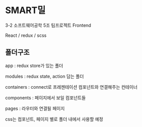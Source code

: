 # SMART밀

3-2 소프트웨어공학 5조 팀프로젝트 Frontend

React / redux / scss

## 폴더구조

app : redux store가 있는 폴더

modules : redux state, action 담는 폴더

containers : connect로 프레젠테이션 컴포넌트와 연결해주는 컨테이너

components : 페이지에서 보일 컴포넌트들

pages : 라우터와 연결될 페이지

css는 컴포넌트, 페이지 별로 폴더 내에서 사용할 예정
